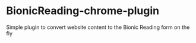 # BionicReading-chrome-plugin
Simple plugin to convert website content to the Bionic Reading form on the fly
